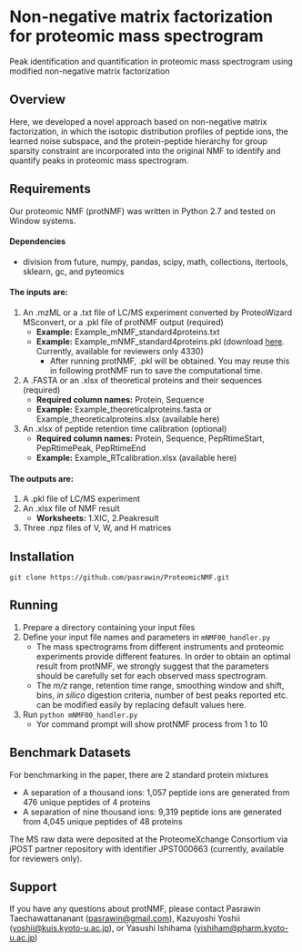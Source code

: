 # Non-negative matrix factorization for proteomic mass spectrogram
Peak identification and quantification in proteomic mass spectrogram using modified non-negative matrix factorization

## Overview
Here, we developed a novel approach based on non-negative matrix factorization, in which the isotopic distribution profiles of peptide ions, the learned noise subspace, and the protein-peptide hierarchy for group sparsity constraint are incorporated into the original NMF to identify and quantify peaks in proteomic mass spectrogram.

## Requirements
Our proteomic NMF (protNMF) was written in Python 2.7 and tested on Window systems.
#### Dependencies
* division from future, numpy, pandas, scipy, math, collections, itertools, sklearn, gc, and pyteomics

#### The inputs are: 
1. An .mzML or a .txt file of LC/MS experiment converted by ProteoWizard MSconvert, or a .pkl file of protNMF output (required)
    * **Example:** Example_mNMF_standard4proteins.txt
    * **Example:** Example_mNMF_standard4proteins.pkl (download [here](https://repository.jpostdb.org/preview/4730115445e7091ad1182a). Currently, available for reviewers only 4330)
       * After running protNMF, .pkl will be obtained. You may reuse this in following protNMF run to save the computational time.
2. A .FASTA or an .xlsx of theoretical proteins and their sequences (required)
    * **Required column names:** Protein, Sequence
    * **Example:** Example_theoreticalproteins.fasta or Example_theoreticalproteins.xlsx (available here)
3. An .xlsx of peptide retention time calibration (optional)
    * **Required column names:** Protein, Sequence, PepRtimeStart, PepRtimePeak, PepRtimeEnd
    * **Example:** Example_RTcalibration.xlsx (available here)
#### The outputs are: 
1. A .pkl file of LC/MS experiment
2. An .xlsx file of NMF result
    * **Worksheets:** 1.XIC, 2.Peakresult
3. Three .npz files of V, W, and H matrices

## Installation
```git clone https://github.com/pasrawin/ProteomicNMF.git```
## Running
1. Prepare a directory containing your input files
2. Define your input file names and parameters in ```mNMF00_handler.py``` 
    * The mass spectrograms from different instruments and proteomic experiments provide different features. In order to obtain an optimal result from protNMF, we strongly suggest that the parameters should be carefully set for each observed mass spectrogram. 
    * The *m/z* range, retention time range, smoothing window and shift, bins, *in silico* digestion criteria, number of best peaks reported etc. can be modified easily by replacing default values here.
3. Run ```python mNMF00_handler.py```
    * Yor command prompt will show protNMF process from 1 to 10

## Benchmark Datasets
For benchmarking in the paper, there are 2 standard protein mixtures
* A separation of a thousand ions: 1,057 peptide ions are generated from 476 unique peptides of 4 proteins
* A separation of nine thousand ions: 9,319 peptide ions are generated from 4,045 unique peptides of 48 proteins

The MS raw data were deposited at the ProteomeXchange Consortium via jPOST partner repository with identifier JPST000663 (currently, available for reviewers only).

## Support
If you have any questions about protNMF, please contact Pasrawin Taechawattananant (pasrawin@gmail.com), Kazuyoshi Yoshii (yoshii@kuis.kyoto-u.ac.jp), or Yasushi Ishihama (yishiham@pharm.kyoto-u.ac.jp)

